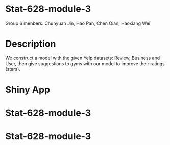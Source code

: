 # Stat-628-module-3
Group 6 menbers: 
Chunyuan Jin, Hao Pan, Chen Qian, Haoxiang Wei

# Description
We construct a model with the given Yelp datasets: Review, Business and User, then give suggestions to gyms with our model to improve their ratings (stars).

# Shiny App

# Stat-628-module-3

# Stat-628-module-3
